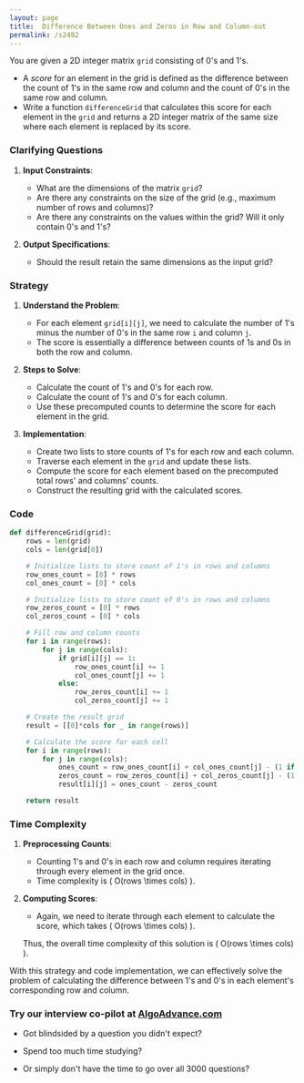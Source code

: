 ```yaml
---
layout: page
title:  Difference Between Ones and Zeros in Row and Column-out
permalink: /s2482
---
```


You are given a 2D integer matrix `grid` consisting of 0's and 1's. 

- A *score* for an element in the grid is defined as the difference between the count of 1's in the same row and column and the count of 0's in the same row and column.
- Write a function `differenceGrid` that calculates this score for each element in the `grid` and returns a 2D integer matrix of the same size where each element is replaced by its score.

### Clarifying Questions

1. **Input Constraints**:
   - What are the dimensions of the matrix `grid`?
   - Are there any constraints on the size of the grid (e.g., maximum number of rows and columns)?
   - Are there any constraints on the values within the grid? Will it only contain 0's and 1's?

2. **Output Specifications**:
   - Should the result retain the same dimensions as the input grid?

### Strategy

1. **Understand the Problem**:
   - For each element `grid[i][j]`, we need to calculate the number of 1's minus the number of 0's in the same row `i` and column `j`.
   - The score is essentially a difference between counts of 1s and 0s in both the row and column.

2. **Steps to Solve**:
   - Calculate the count of 1's and 0's for each row.
   - Calculate the count of 1's and 0's for each column.
   - Use these precomputed counts to determine the score for each element in the grid.

3. **Implementation**:
   - Create two lists to store counts of 1's for each row and each column.
   - Traverse each element in the `grid` and update these lists.
   - Compute the score for each element based on the precomputed total rows' and columns' counts.
   - Construct the resulting grid with the calculated scores.
        
### Code

```python
def differenceGrid(grid):
    rows = len(grid)
    cols = len(grid[0])

    # Initialize lists to store count of 1's in rows and columns
    row_ones_count = [0] * rows
    col_ones_count = [0] * cols

    # Initialize lists to store count of 0's in rows and columns
    row_zeros_count = [0] * rows
    col_zeros_count = [0] * cols

    # Fill row and column counts
    for i in range(rows):
        for j in range(cols):
            if grid[i][j] == 1:
                row_ones_count[i] += 1
                col_ones_count[j] += 1
            else:
                row_zeros_count[i] += 1
                col_zeros_count[j] += 1

    # Create the result grid
    result = [[0]*cols for _ in range(rows)]

    # Calculate the score for each cell
    for i in range(rows):
        for j in range(cols):
            ones_count = row_ones_count[i] + col_ones_count[j] - (1 if grid[i][j] == 1 else 0)
            zeros_count = row_zeros_count[i] + col_zeros_count[j] - (1 if grid[i][j] == 0 else 0)
            result[i][j] = ones_count - zeros_count

    return result
```

### Time Complexity

1. **Preprocessing Counts**:
   - Counting 1's and 0's in each row and column requires iterating through every element in the grid once.
   - Time complexity is \( O(rows \times cols) \).

2. **Computing Scores**:
   - Again, we need to iterate through each element to calculate the score, which takes \( O(rows \times cols) \).

   Thus, the overall time complexity of this solution is \( O(rows \times cols) \).

With this strategy and code implementation, we can effectively solve the problem of calculating the difference between 1's and 0's in each element's corresponding row and column.


### Try our interview co-pilot at [AlgoAdvance.com](https://algoAdvance.com)

- Got blindsided by a question you didn't expect?

- Spend too much time studying?

- Or simply don't have the time to go over all 3000 questions?

